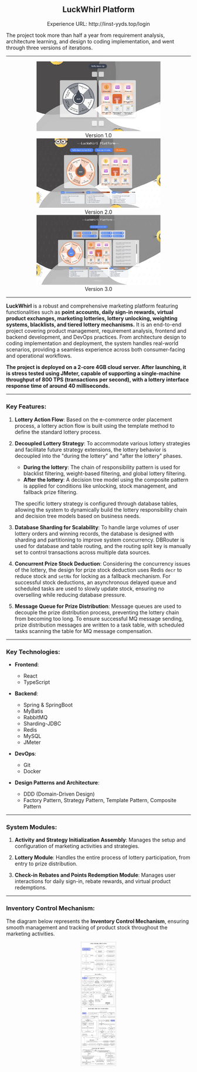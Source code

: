 ## <div align="center">LuckWhirl Platform</div>

<div align="center">Experience URL: http://linst-yyds.top/login</div>

The project took more than half a year from requirement analysis, architecture learning, and design to coding implementation, and went through three versions of iterations.

---

<div align="center"><img src="docs/readme/v1.jpg" style="zoom: 33%;" /></div>
<div align="center">Version 1.0</div>

<div align="center"><img src="docs/readme/v2.jpg" style="zoom: 33%;" /></div>
<div align="center">Version 2.0</div>

<div align="center"><img src="docs/readme/v3.jpg" style="zoom: 33%;" /></div>
<div align="center">Version 3.0</div>

---

**LuckWhirl** is a robust and comprehensive marketing platform featuring functionalities such as **point accounts, daily sign-in rewards, virtual product exchanges, marketing lotteries, lottery unlocking, weighting systems, blacklists, and tiered lottery mechanisms.** It is an end-to-end project covering product management, requirement analysis, frontend and backend development, and DevOps practices. From architecture design to coding implementation and deployment, the system handles real-world scenarios, providing a seamless experience across both consumer-facing and operational workflows.

**The project is deployed on a 2-core 4GB cloud server. After launching, it is stress tested using JMeter, capable of supporting a single-machine throughput of 800 TPS (transactions per second), with a lottery interface response time of around 40 milliseconds.**

---

### Key Features:

1. **Lottery Action Flow**: Based on the e-commerce order placement process, a lottery action flow is built using the template method to define the standard lottery process.

2. **Decoupled Lottery Strategy**: To accommodate various lottery strategies and facilitate future strategy extensions, the lottery behavior is decoupled into the "during the lottery" and "after the lottery" phases.

   - **During the lottery**: The chain of responsibility pattern is used for blacklist filtering, weight-based filtering, and global lottery filtering.
   - **After the lottery**: A decision tree model using the composite pattern is applied for conditions like unlocking, stock management, and fallback prize filtering.

   The specific lottery strategy is configured through database tables, allowing the system to dynamically build the lottery responsibility chain and decision tree models based on business needs.

3. **Database Sharding for Scalability**: To handle large volumes of user lottery orders and winning records, the database is designed with sharding and partitioning to improve system concurrency. DBRouter is used for database and table routing, and the routing split key is manually set to control transactions across multiple data sources.

4. **Concurrent Prize Stock Deduction**: Considering the concurrency issues of the lottery, the design for prize stock deduction uses Redis `decr` to reduce stock and `setNx` for locking as a fallback mechanism. For successful stock deductions, an asynchronous delayed queue and scheduled tasks are used to slowly update stock, ensuring no overselling while reducing database pressure.

5. **Message Queue for Prize Distribution**: Message queues are used to decouple the prize distribution process, preventing the lottery chain from becoming too long. To ensure successful MQ message sending, prize distribution messages are written to a task table, with scheduled tasks scanning the table for MQ message compensation.

---

### Key Technologies:

- **Frontend**:
   - React
   - TypeScript

- **Backend**:
   - Spring & SpringBoot
   - MyBatis
   - RabbitMQ
   - Sharding-JDBC
   - Redis
   - MySQL
   - JMeter

- **DevOps**:
   - Git
   - Docker

- **Design Patterns and Architecture**:
   - DDD (Domain-Driven Design)
   - Factory Pattern, Strategy Pattern, Template Pattern, Composite Pattern

---

### System Modules:

1. **Activity and Strategy Initialization Assembly**: Manages the setup and configuration of marketing activities and strategies.

2. **Lottery Module**: Handles the entire process of lottery participation, from entry to prize distribution.

3. **Check-in Rebates and Points Redemption Module**: Manages user interactions for daily sign-in, rebate rewards, and virtual product redemptions.

---

### Inventory Control Mechanism:

The diagram below represents the **Inventory Control Mechanism**, ensuring smooth management and tracking of product stock throughout the marketing activities.

<div align="center"><img src="docs/readme/luckWhirl workflow.png" style="zoom: 33%;" /></div>
